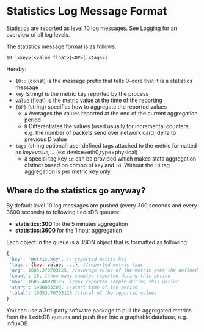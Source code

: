 # Statistics Log Message Format

Statistics are reported as level 10 log messages. See [Logging](logging.md#log-levels) for an overview of all log levels.

The statistics message format is as follows:
```
10::<key>:<value float>|<OP>[|<tags>]
```

Hereby:
- `10::` (const) is the message prefix that tells 0-core that it is a statistics message
- `key` (string) is the metric key reported by the process
- `value` (float) is the metric value at the time of the reporting
- `{OP}` (string) specifies how to aggregate the reported values
  - `A` Averages the values reported at the end of the current aggregation period
  - `D` Differentiates the values (used usually for incremental counters, e.g. the number of packets send over network card; delta to previous D value
- `tags` (string optional) user defined tags attached to the metric formatted as _key=value,..._ (ex: device=eth0,type=physical)
  - a special tag key `id` can be provided which makes stats aggregation distinct based on combo of `key` and `id`. Without the `id` tag aggregation
   is per metric key only.
   
<a id="stats-sending"></a>
## Where do the statistics go anyway?

By default level 10 log messages are pushed (every 300 seconds and every 3600 seconds) to following LedisDB queues:

- **statistics:300** for the 5 minutes aggregation  
- **statistics:3600** for the 1 hour aggregation

Each object in the queue is a JSON object that is formatted as following:

```javascript
{
 'key': 'metric.key', // reported metric key
 'tags': {key: value, ...}, //reported metric tags
 'avg': 1605.370703125, //average value of the metric over the defined period (300 second, or 3600 seconds according to queue)
 'count': 10, //how many samples reported during this period
 'max': 1605.48828125, //max reported sample during this period
 'start': 1498033200, //start time of the period
 'total': 16053.70703125 //total of the reported values
}
```

You can use a 3rd-party software package to pull the aggregated metrics from the LedisDB queues and push then into a graphable database, e.g. InfluxDB.
